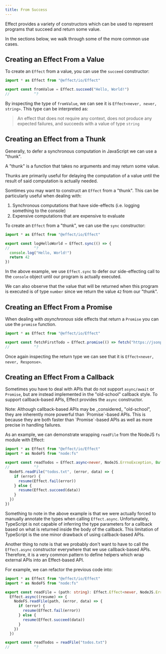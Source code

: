 ```yaml
---
title: From Success
---
```


Effect provides a variety of constructors which can be used to represent programs that succeed and return some value.

In the sections below, we walk through some of the more common use cases.

## Creating an Effect From a Value

To create an `Effect` from a value, you can use the `succeed` constructor:

```ts twoslash
import * as Effect from "@effect/io/Effect"

export const fromValue = Effect.succeed("Hello, World!")
//           ^?
```

By inspecting the type of `fromValue`, we can see it is `Effect<never, never, string>`. This type can be interpreted as:

> An effect that does not require any context, does not produce any expected failures, and succeeds with a value of type `string`

## Creating an Effect from a Thunk

Generally, to defer a synchronous computation in JavaScript we can use a "thunk".

<Callout>
A "thunk" is a function that takes no arguments and may return some value.
</Callout>

Thunks are primarily useful for delaying the computation of a value until the result of said computation is actually needed.

Somtimes you may want to construct an `Effect` from a "thunk". This can be particularly useful when dealing with:

  1. Synchronous computations that have side-effects (i.e. logging something to the console)
  2. Expensive computations that are expensive to evaluate


To create an `Effect` from a "thunk", we can use the `sync` constructor:

```ts twoslash
import * as Effect from "@effect/io/Effect"

export const logHelloWorld = Effect.sync(() => {
//           ^?
  console.log("Hello, World!")
  return 42
})
```

In the above example, we use `Effect.sync` to defer our side-effecting call to the `console` object until our program is actually executed.

We can also observe that the value that will be returned when this program is executed is of type `number` since we return the value `42` from our "thunk".

## Creating an Effect From a Promise

When dealing with _asynchronous_ side effects that return a `Promise` you can use the `promise` function.

```ts twoslash
import * as Effect from "@effect/io/Effect"

export const fetchFirstTodo = Effect.promise(() => fetch("https://jsonplaceholder.typicode.com/todos/1"))
//           ^?
```

Once again inspecting the return type we can see that it is `Effect<never, never, Response>`.

## Creating an Effect From a Callback

Sometimes you have to deal with APIs that do not support `async/await` or `Promise`, but are instead implemented in the "old-school" callback style. To support callback-based APIs, Effect provides the `async` constructor.

<Callout>
Note: Although callback-based APIs may be _considered_ "old-school", they are inherently more powerful than `Promise`-based APIs. This is because they are both faster than `Promise`-based APIs as well as more precise in handling failures.
</Callout>

As an example, we can demonstrate wrapping `readFile` from the NodeJS `fs` module with Effect:

```ts twoslash
import * as Effect from "@effect/io/Effect"
import * as NodeFS from "node:fs"

export const readTodos = Effect.async<never, NodeJS.ErrnoException, Buffer>((resume) => {
//           ^?
  NodeFS.readFile("todos.txt", (error, data) => {
    if (error) {
      resume(Effect.fail(error))
    } else {
      resume(Effect.succeed(data))
    }
  })
})
```

Something to note in the above example is that we were actually forced to manually annotate the types when calling `Effect.async`. Unfortunately, TypeScript is not capable of inferring the type parameters for a callback based on what is returned inside the body of the callback. This limitation of TypeScript is the one minor drawback of using callback-based APIs.

Another thing to note is that we probably don't want to have to call the `Effect.async` constructor everywhere that we use callback-based APIs. Therefore, it is a very common pattern to define helpers which wrap external APIs into an Effect-based API.

For example, we can refactor the previous code into:

```ts twoslash
import * as Effect from "@effect/io/Effect"
import * as NodeFS from "node:fs"

export const readFile = (path: string): Effect.Effect<never, NodeJS.ErrnoException, Buffer> =>
  Effect.async((resume) => {
    NodeFS.readFile(path, (error, data) => {
      if (error) {
        resume(Effect.fail(error))
      } else {
        resume(Effect.succeed(data))
      }
    })
  })

export const readTodos = readFile("todos.txt")
//           ^?
```
